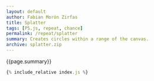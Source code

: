 ```yaml
---  
layout: default
author: Fabian Morón Zirfas
title: Splatter
tags: [P5.js, repeat, chance]
permalink: /repeat/splatter
summary: Creates circles within a range of the canvas.
archive: splatter.zip
---  
```


<!-- more -->
<div class="hero">{{page.summary}}</div>


<div id="sketch"></div>

```js
{% include_relative index.js %}
```

<script type="text/javascript" src="{{site.baseurl}}/assets/js/p5.min.js"></script>
<script type="text/javascript" src="{{site.baseurl}}/{{ page.path | replace:'.md','.js' }}"></script>